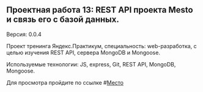 ## Проектная работа 13: REST API проекта Mesto и связь его с базой данных.
Версия: 0.0.4

Проект тренинга Яндекс.Практикум, специальность: web-разработка, с целью изучения REST API, сервера MongoDB и Mongoose.

Используемые технологии: JS, express, Git, REST API, MongoDB, Mongoose.

Для просмотра пройдите по ссылке #[Место](https://vitalysokolov9751.github.io/sprint-13.github.io/ "Ссылка на проект")
